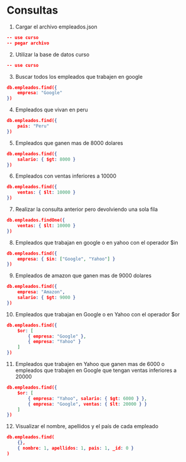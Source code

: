 # Consultas

1. Cargar el archivo empleados.json
```json
-- use curso 
-- pegar archivo
```
2. Utilizar la base de datos curso

```json
-- use curso
```
3. Buscar todos los empleados que trabajen en google
```json
db.empleados.find({
    empresa: "Google"
})
```
4. Empleados que vivan en peru
```json
db.empleados.find({
    pais: "Peru"
})
```
5. Empleados que ganen mas de 8000 dolares
```json
db.empleados.find({
    salario: { $gt: 8000 }
})
```
6. Empleados con ventas inferiores a 10000
```json
db.empleados.find({
    ventas: { $lt: 10000 }
})
```
7. Realizar la consulta anterior pero devolviendo una sola fila
```json
db.empleados.findOne({
    ventas: { $lt: 10000 }
})
```
8. Empleados que trabajan en google o en yahoo con el operador $in
```json
db.empleados.find({
    empresa: { $in: ["Google", "Yahoo"] }
})
```
9. Empleados de amazon que ganen mas de 9000 dolares
```json
db.empleados.find({
    empresa: "Amazon",
    salario: { $gt: 9000 }
})
```
10. Empleados que trabajan en Google o en Yahoo con el operador $or

```json
db.empleados.find({
    $or: [
        { empresa: "Google" },
        { empresa: "Yahoo" }
    ]
})
```

11. Empleados que trabajen en Yahoo que ganen mas de 6000 o empleados que trabajen en Google que tengan ventas inferiores a 20000

```json
db.empleados.find({
    $or: [
        { empresa: "Yahoo", salario: { $gt: 6000 } },
        { empresa: "Google", ventas: { $lt: 20000 } }
    ]
})
```

12. Visualizar el nombre, apellidos y el país de cada empleado
```json
db.empleados.find(
    {},
    { nombre: 1, apellidos: 1, pais: 1, _id: 0 }
)
```